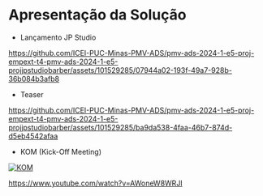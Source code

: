 # Apresentação da Solução

- Lançamento JP Studio

https://github.com/ICEI-PUC-Minas-PMV-ADS/pmv-ads-2024-1-e5-proj-empext-t4-pmv-ads-2024-1-e5-projjpstudiobarber/assets/101529285/07944a02-193f-49a7-928b-36b084b3afb8

- Teaser

https://github.com/ICEI-PUC-Minas-PMV-ADS/pmv-ads-2024-1-e5-proj-empext-t4-pmv-ads-2024-1-e5-projjpstudiobarber/assets/101529285/ba9da538-4faa-46b7-874d-d5eb4542afaa

- KOM (Kick-Off Meeting)

[![KOM](https://img.youtube.com/vi/AWoneW8WRJI/hqdefault.jpg)](https://www.youtube.com/watch?v=AWoneW8WRJI)

https://www.youtube.com/watch?v=AWoneW8WRJI
